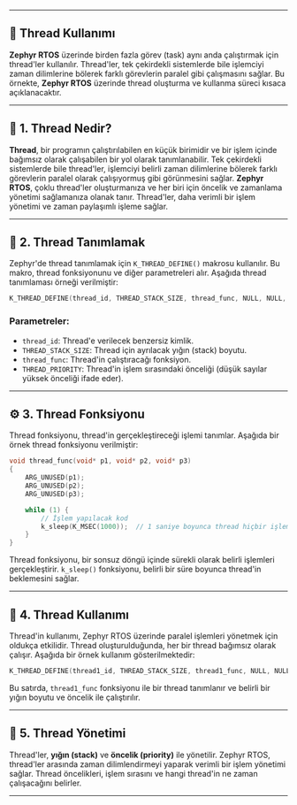 
---

## 🧵 Thread Kullanımı

**Zephyr RTOS** üzerinde birden fazla görev (task) aynı anda çalıştırmak için thread'ler kullanılır. Thread'ler, tek çekirdekli sistemlerde bile işlemciyi zaman dilimlerine bölerek farklı görevlerin paralel gibi çalışmasını sağlar. Bu örnekte, **Zephyr RTOS** üzerinde thread oluşturma ve kullanma süreci kısaca açıklanacaktır.

---

## 🧾 1. Thread Nedir?

**Thread**, bir programın çalıştırılabilen en küçük birimidir ve bir işlem içinde bağımsız olarak çalışabilen bir yol olarak tanımlanabilir. Tek çekirdekli sistemlerde bile thread'ler, işlemciyi belirli zaman dilimlerine bölerek farklı görevlerin paralel olarak çalışıyormuş gibi görünmesini sağlar. **Zephyr RTOS**, çoklu thread'ler oluşturmanıza ve her biri için öncelik ve zamanlama yönetimi sağlamanıza olanak tanır. Thread'ler, daha verimli bir işlem yönetimi ve zaman paylaşımlı işleme sağlar.

---

## 🔧 2. Thread Tanımlamak

Zephyr'de thread tanımlamak için `K_THREAD_DEFINE()` makrosu kullanılır. Bu makro, thread fonksiyonunu ve diğer parametreleri alır. Aşağıda thread tanımlaması örneği verilmiştir:

```c
K_THREAD_DEFINE(thread_id, THREAD_STACK_SIZE, thread_func, NULL, NULL, NULL, THREAD_PRIORITY, 0, 0);
```

### Parametreler:
- `thread_id`: Thread'e verilecek benzersiz kimlik.
- `THREAD_STACK_SIZE`: Thread için ayrılacak yığın (stack) boyutu.
- `thread_func`: Thread'in çalıştıracağı fonksiyon.
- `THREAD_PRIORITY`: Thread'in işlem sırasındaki önceliği (düşük sayılar yüksek önceliği ifade eder).

---

## ⚙️ 3. Thread Fonksiyonu

Thread fonksiyonu, thread'in gerçekleştireceği işlemi tanımlar. Aşağıda bir örnek thread fonksiyonu verilmiştir:

```c
void thread_func(void* p1, void* p2, void* p3)
{
    ARG_UNUSED(p1);
    ARG_UNUSED(p2);
    ARG_UNUSED(p3);

    while (1) {
        // İşlem yapılacak kod
        k_sleep(K_MSEC(1000));  // 1 saniye boyunca thread hiçbir işlem yapmaz
    }
}
```

Thread fonksiyonu, bir sonsuz döngü içinde sürekli olarak belirli işlemleri gerçekleştirir. `k_sleep()` fonksiyonu, belirli bir süre boyunca thread'in beklemesini sağlar.

---

## 🔁 4. Thread Kullanımı

Thread'in kullanımı, Zephyr RTOS üzerinde paralel işlemleri yönetmek için oldukça etkilidir. Thread oluşturulduğunda, her bir thread bağımsız olarak çalışır. Aşağıda bir örnek kullanım gösterilmektedir:

```c
K_THREAD_DEFINE(thread1_id, THREAD_STACK_SIZE, thread1_func, NULL, NULL, NULL, THREAD1_PRIORITY, 0, 0);
```

Bu satırda, `thread1_func` fonksiyonu ile bir thread tanımlanır ve belirli bir yığın boyutu ve öncelik ile çalıştırılır.

---

## 🧠 5. Thread Yönetimi

Thread'ler, **yığın (stack)** ve **öncelik (priority)** ile yönetilir. Zephyr RTOS, thread'ler arasında zaman dilimlendirmeyi yaparak verimli bir işlem yönetimi sağlar. Thread öncelikleri, işlem sırasını ve hangi thread'in ne zaman çalışacağını belirler.

---

